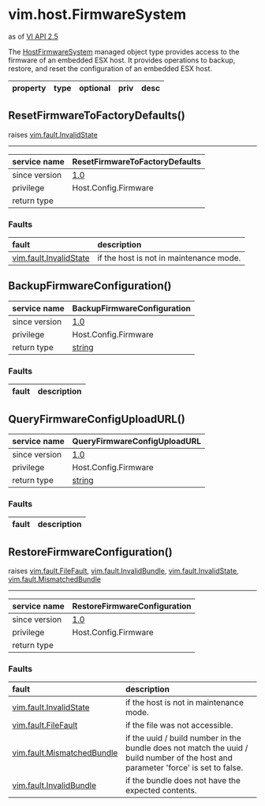 vim.host.FirmwareSystem
=======================
as of [VI API 2.5](vim.version.md#vim.version.version2)


The <a href="vim.host.FirmwareSystem.md">HostFirmwareSystem</a> managed object type provides access to the firmware   of an embedded ESX host. It provides operations to backup, restore, and reset the   configuration of an embedded ESX host.

| property | type | optional | priv | desc |
|:---------|:-----|:---------|:-----|:-----|


ResetFirmwareToFactoryDefaults()
--------------------------------
 raises [vim.fault.InvalidState](vim.fault.InvalidState.md "vim.fault.InvalidState")

---
| service name | ResetFirmwareToFactoryDefaults |
|:--|:--|
| since version | [1.0](vim.version.md#vim.version.version2) |
| privilege    | Host.Config.Firmware |
| return type |  |
### Faults
| fault | description |
|:------|:------------|
| [vim.fault.InvalidState](vim.fault.InvalidState.md "vim.fault.InvalidState") | if the host is not in maintenance mode. |




BackupFirmwareConfiguration()
-----------------------------

| service name | BackupFirmwareConfiguration |
|:--|:--|
| since version | [1.0](vim.version.md#vim.version.version2) |
| privilege    | Host.Config.Firmware |
| return type | [string](string.md "string") |
### Faults
| fault | description |
|:------|:------------|




QueryFirmwareConfigUploadURL()
------------------------------

| service name | QueryFirmwareConfigUploadURL |
|:--|:--|
| since version | [1.0](vim.version.md#vim.version.version2) |
| privilege    | Host.Config.Firmware |
| return type | [string](string.md "string") |
### Faults
| fault | description |
|:------|:------------|




RestoreFirmwareConfiguration()
------------------------------
 raises [vim.fault.FileFault](vim.fault.FileFault.md "vim.fault.FileFault"), [vim.fault.InvalidBundle](vim.fault.InvalidBundle.md "vim.fault.InvalidBundle"), [vim.fault.InvalidState](vim.fault.InvalidState.md "vim.fault.InvalidState"), [vim.fault.MismatchedBundle](vim.fault.MismatchedBundle.md "vim.fault.MismatchedBundle")

---
| service name | RestoreFirmwareConfiguration |
|:--|:--|
| since version | [1.0](vim.version.md#vim.version.version2) |
| privilege    | Host.Config.Firmware |
| return type |  |
### Faults
| fault | description |
|:------|:------------|
| [vim.fault.InvalidState](vim.fault.InvalidState.md "vim.fault.InvalidState") | if the host is not in maintenance mode. |
| [vim.fault.FileFault](vim.fault.FileFault.md "vim.fault.FileFault") | if the file was not accessible. |
| [vim.fault.MismatchedBundle](vim.fault.MismatchedBundle.md "vim.fault.MismatchedBundle") | if the uuid / build number in the bundle          does not match the uuid / build number of the host and          parameter 'force' is set to false. |
| [vim.fault.InvalidBundle](vim.fault.InvalidBundle.md "vim.fault.InvalidBundle") | if the bundle does not have the expected contents. |




